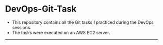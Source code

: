 # DevOps-Git-Task

- This repository contains all the Git tasks I practiced during the DevOps sessions. <br>
- The tasks were executed on an AWS EC2 server.

<hr>
